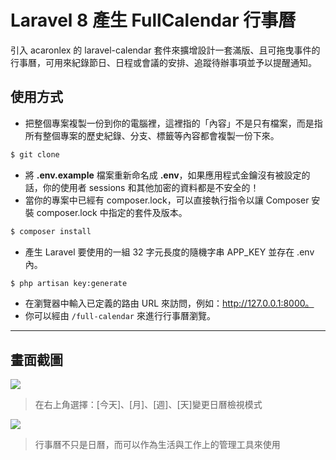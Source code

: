 # Laravel 8 產生 FullCalendar 行事曆

引入 acaronlex 的 laravel-calendar 套件來擴增設計一套滿版、且可拖曳事件的行事曆，可用來紀錄節日、日程或會議的安排、追蹤待辦事項並予以提醒通知。

## 使用方式
- 把整個專案複製一份到你的電腦裡，這裡指的「內容」不是只有檔案，而是指所有整個專案的歷史紀錄、分支、標籤等內容都會複製一份下來。
```sh
$ git clone
```
- 將 __.env.example__ 檔案重新命名成 __.env__，如果應用程式金鑰沒有被設定的話，你的使用者 sessions 和其他加密的資料都是不安全的！
- 當你的專案中已經有 composer.lock，可以直接執行指令以讓 Composer 安裝 composer.lock 中指定的套件及版本。
```sh
$ composer install
```
- 產生 Laravel 要使用的一組 32 字元長度的隨機字串 APP_KEY 並存在 .env 內。
```sh
$ php artisan key:generate
```
- 在瀏覽器中輸入已定義的路由 URL 來訪問，例如：http://127.0.0.1:8000。
- 你可以經由 `/full-calendar` 來進行行事曆瀏覽。

----

## 畫面截圖
![](https://i.imgur.com/PUBaYBg.png)
> 在右上角選擇：[今天]、[月]、[週]、[天]變更日曆檢視模式

![](https://i.imgur.com/27jGT3l.png)
> 行事曆不只是日曆，而可以作為生活與工作上的管理工具來使用